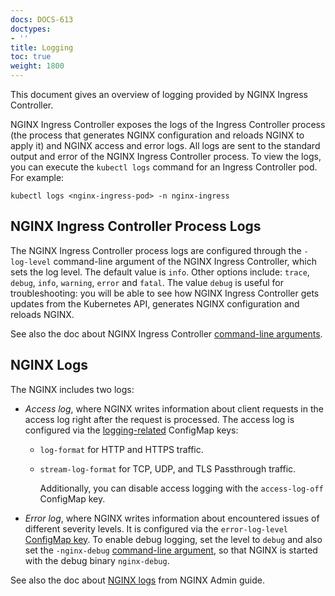 ```yaml
---
docs: DOCS-613
doctypes:
- ''
title: Logging
toc: true
weight: 1800
---
```


This document gives an overview of logging provided by NGINX Ingress Controller.

NGINX Ingress Controller exposes the logs of the Ingress Controller process (the process that generates NGINX configuration and reloads NGINX to apply it) and NGINX access and error logs. All logs are sent to the standard output and error of the NGINX Ingress Controller process. To view the logs, you can execute the `kubectl logs` command for an Ingress Controller pod. For example:

```shell
kubectl logs <nginx-ingress-pod> -n nginx-ingress
```

## NGINX Ingress Controller Process Logs

The NGINX Ingress Controller process logs are configured through the `-log-level` command-line argument of the NGINX Ingress Controller, which sets the log level. The default value is `info`. Other options include: `trace`, `debug`, `info`, `warning`, `error` and `fatal`. The value `debug` is useful for troubleshooting: you will be able to see how NGINX Ingress Controller gets updates from the Kubernetes API, generates NGINX configuration and reloads NGINX.

See also the doc about NGINX Ingress Controller [command-line arguments](/nginx-ingress-controller/configuration/global-configuration/command-line-arguments).

## NGINX Logs

The NGINX includes two logs:

- *Access log*, where NGINX writes information about client requests in the access log right after the request is processed. The access log is configured via the [logging-related](/nginx-ingress-controller/configuration/global-configuration/configmap-resource#logging) ConfigMap keys:
  - `log-format` for HTTP and HTTPS traffic.
  - `stream-log-format` for TCP, UDP, and TLS Passthrough traffic.

    Additionally, you can disable access logging with the `access-log-off` ConfigMap key.
- *Error log*, where NGINX writes information about encountered issues of different severity levels. It is configured via the `error-log-level` [ConfigMap key](/nginx-ingress-controller/configuration/global-configuration/configmap-resource#logging). To enable debug logging, set the level to `debug` and also set the `-nginx-debug` [command-line argument](/nginx-ingress-controller/configuration/global-configuration/command-line-arguments), so that NGINX is started with the debug binary `nginx-debug`.

See also the doc about [NGINX logs](https://docs.nginx.com/nginx/admin-guide/monitoring/logging/) from NGINX Admin guide.
